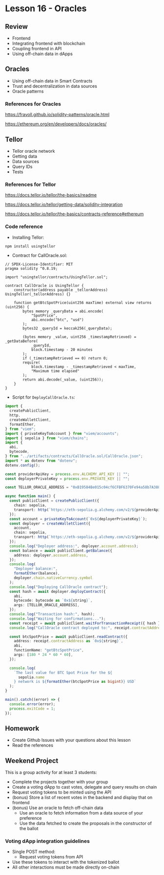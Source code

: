 # Lesson 16 - Oracles

## Review

* Frontend
* Integrating frontend with blockchain
* Coupling frontend in API
* Using off-chain data in dApps

## Oracles

* Using off-chain data in Smart Contracts
* Trust and decentralization in data sources
* Oracle patterns

### References for Oracles

<https://fravoll.github.io/solidity-patterns/oracle.html>

<https://ethereum.org/en/developers/docs/oracles/>

## Tellor

* Tellor oracle network
* Getting data
* Data sources
* Query IDs
* Tests

### References for Tellor

<https://docs.tellor.io/tellor/the-basics/readme>

<https://docs.tellor.io/tellor/getting-data/solidity-integration>

<https://docs.tellor.io/tellor/the-basics/contracts-reference#ethereum>

### Code reference

* Installing Tellor:

```bash
npm install usingtellor
```

* Contract for CallOracle.sol:

```solidity
// SPDX-License-Identifier: MIT
pragma solidity ^0.8.19;

import "usingtellor/contracts/UsingTellor.sol";

contract CallOracle is UsingTellor {
    constructor(address payable _tellorAddress) UsingTellor(_tellorAddress) {}

    function getBtcSpotPrice(uint256 maxTime) external view returns (uint256) {
        bytes memory _queryData = abi.encode(
            "SpotPrice",
            abi.encode("btc", "usd")
        );
        bytes32 _queryId = keccak256(_queryData);

        (bytes memory _value, uint256 _timestampRetrieved) = _getDataBefore(
            _queryId,
            block.timestamp - 20 minutes
        );
        if (_timestampRetrieved == 0) return 0;
        require(
            block.timestamp - _timestampRetrieved < maxTime,
            "Maximum time elapsed"
        );
        return abi.decode(_value, (uint256));
    }
}
```

* Script for `DeployCallOracle.ts`:

```typescript
import {
  createPublicClient,
  http,
  createWalletClient,
  formatEther,
} from "viem";
import { privateKeyToAccount } from "viem/accounts";
import { sepolia } from "viem/chains";
import {
  abi,
  bytecode,
} from "../artifacts/contracts/CallOracle.sol/CallOracle.json";
import * as dotenv from "dotenv";
dotenv.config();

const providerApiKey = process.env.ALCHEMY_API_KEY || "";
const deployerPrivateKey = process.env.PRIVATE_KEY || "";

const TELLOR_ORACLE_ADDRESS = "0xB19584Be015c04cf6CFBF6370Fe94a58b7A38830";

async function main() {
  const publicClient = createPublicClient({
    chain: sepolia,
    transport: http(`https://eth-sepolia.g.alchemy.com/v2/${providerApiKey}`),
  });
  const account = privateKeyToAccount(`0x${deployerPrivateKey}`);
  const deployer = createWalletClient({
    account,
    chain: sepolia,
    transport: http(`https://eth-sepolia.g.alchemy.com/v2/${providerApiKey}`),
  });
  console.log("Deployer address:", deployer.account.address);
  const balance = await publicClient.getBalance({
    address: deployer.account.address,
  });
  console.log(
    "Deployer balance:",
    formatEther(balance),
    deployer.chain.nativeCurrency.symbol
  );
  console.log("Deploying CallOracle contract");
  const hash = await deployer.deployContract({
    abi,
    bytecode: bytecode as `0x${string}`,
    args: [TELLOR_ORACLE_ADDRESS],
  });
  console.log("Transaction hash:", hash);
  console.log("Waiting for confirmations...");
  const receipt = await publicClient.waitForTransactionReceipt({ hash });
  console.log("CallOracle contract deployed to:", receipt.contractAddress);

  const btcSpotPrice = await publicClient.readContract({
    address: receipt.contractAddress as `0x${string}`,
    abi,
    functionName: "getBtcSpotPrice",
    args: [180 * 24 * 60 * 60],
  });

  console.log(
    `The last value for BTC Spot Price for the ${
      sepolia.name
    } network is ${formatEther(btcSpotPrice as bigint)} USD`
  );
}

main().catch((error) => {
  console.error(error);
  process.exitCode = 1;
});
```

## Homework

* Create Github Issues with your questions about this lesson
* Read the references

## Weekend Project

This is a group activity for at least 3 students:

* Complete the projects together with your group
* Create a voting dApp to cast votes, delegate and query results on chain
* Request voting tokens to be minted using the API
* (bonus) Store a list of recent votes in the backend and display that on frontend
* (bonus) Use an oracle to fetch off-chain data
  * Use an oracle to fetch information from a data source of your preference
  * Use the data fetched to create the proposals in the constructor of the ballot

### Voting dApp integration guidelines

* Single POST method:
  * Request voting tokens from API
* Use these tokens to interact with the tokenized ballot
* All other interactions must be made directly on-chain
